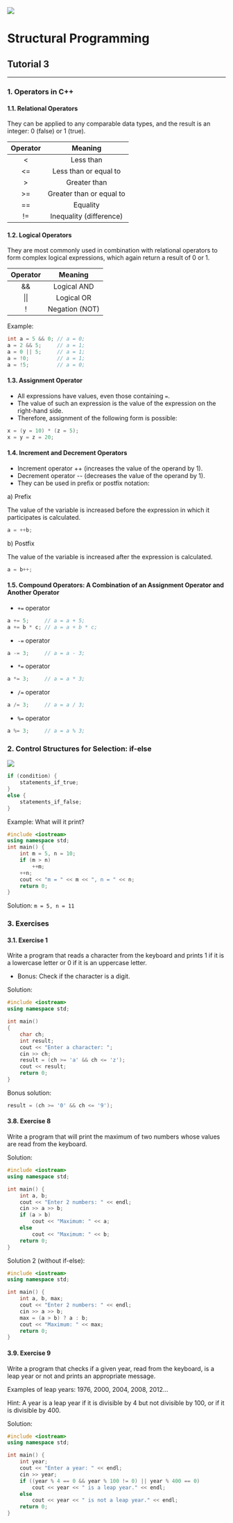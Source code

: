 <img src="../img/logo_mk.png">

# Structural Programming
## Tutorial 3

***

### 1. Operators in C++

#### 1.1. Relational Operators

They can be applied to any comparable data types, and the result is an integer: 0 (false) or 1 (true).

| Operator    | Meaning         |
|:-----------:|:---------------:|
| <           | Less than       |
| <=          | Less than or equal to |
| >           | Greater than    |
| >=          | Greater than or equal to |
| ==          | Equality        |
| !=          | Inequality (difference) |

#### 1.2. Logical Operators

They are most commonly used in combination with relational operators to form complex logical expressions, which again return a result of 0 or 1.

| Operator    | Meaning         |
|:-----------:|:---------------:|
| &&          | Logical AND     |
| \|\|         | Logical OR      |
| !           | Negation (NOT)  |

Example:
```cpp
int a = 5 && 0; // a = 0;
a = 2 && 5;     // a = 1;
a = 0 || 5;     // a = 1;
a = !0;         // a = 1;
a = !5;         // a = 0;
```

#### 1.3. Assignment Operator

- All expressions have values, even those containing `=`.
- The value of such an expression is the value of the expression on the right-hand side.
- Therefore, assignment of the following form is possible:
```cpp
x = (y = 10) * (z = 5);
x = y = z = 20;
```

#### 1.4. Increment and Decrement Operators

- Increment operator ++ (increases the value of the operand by 1).
- Decrement operator -- (decreases the value of the operand by 1).
- They can be used in prefix or postfix notation:

a) Prefix

The value of the variable is increased before the expression in which it participates is calculated.
```cpp
a = ++b;
```

b) Postfix

The value of the variable is increased after the expression is calculated.
```cpp
a = b++;
```

#### 1.5. Compound Operators: A Combination of an Assignment Operator and Another Operator

- `+=` operator
```cpp
a += 5;     // a = a + 5;
a += b * c; // a = a + b * c;
```

- `-=` operator
```cpp
a -= 3;     // a = a - 3;
```

- `*=` operator
```cpp
a *= 3;     // a = a * 3;
```

- `/=` operator
```cpp
a /= 3;     // a = a / 3;
```

- `%=` operator
```cpp
a %= 3;     // a = a % 3;
```

### 2. Control Structures for Selection: if-else
<img src="../img/if_en.png">

```cpp
if (condition) {
    statements_if_true;
} 
else {
    statements_if_false;
}
```

Example: What will it print?
```cpp
#include <iostream>
using namespace std;
int main() {
    int m = 5, n = 10;
    if (m > n)
        ++m;
    ++n;
    cout << "m = " << m << ", n = " << n;
    return 0;
}
```
Solution:
`m = 5, n = 11`

### 3. Exercises
#### 3.1. Exercise 1
Write a program that reads a character from the keyboard and prints 1 if it is a lowercase letter or 0 if it is an uppercase letter.

* Bonus: Check if the character is a digit.

Solution:
```cpp
#include <iostream>
using namespace std;

int main()
{
    char ch;
    int result;
    cout << "Enter a character: ";
    cin >> ch;
    result = (ch >= 'a' && ch <= 'z');
    cout << result;
    return 0;
}
```
Bonus solution:
```cpp
result = (ch >= '0' && ch <= '9');
```


#### 3.8. Exercise 8
Write a program that will print the maximum of two numbers whose values are read from the keyboard.

Solution:
```cpp
#include <iostream>
using namespace std;

int main() {
    int a, b;
    cout << "Enter 2 numbers: " << endl;
    cin >> a >> b;
    if (a > b)
        cout << "Maximum: " << a;
    else
        cout << "Maximum: " << b;
    return 0;
}
```
Solution 2 (without if-else):
```cpp
#include <iostream>
using namespace std;

int main() {
    int a, b, max;
    cout << "Enter 2 numbers: " << endl;
    cin >> a >> b;
    max = (a > b) ? a : b;
    cout << "Maximum: " << max;
    return 0;
}
```

#### 3.9. Exercise 9
Write a program that checks if a given year, read from the keyboard, is a leap year or not and prints an appropriate message.

Examples of leap years:
1976, 2000, 2004, 2008, 2012...

Hint: A year is a leap year if it is divisible by 4 but not divisible by 100, or if it is divisible by 400.

Solution:
```cpp
#include <iostream>
using namespace std;

int main() {
    int year;
    cout << "Enter a year: " << endl;
    cin >> year;
    if ((year % 4 == 0 && year % 100 != 0) || year % 400 == 0)
        cout << year << " is a leap year." << endl;
    else
        cout << year << " is not a leap year." << endl;
    return 0;
}
```